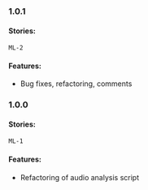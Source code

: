 ### 1.0.1
#### Stories:
`ML-2`
#### Features:
- Bug fixes, refactoring, comments

### 1.0.0
#### Stories:
`ML-1`
#### Features:
- Refactoring of audio analysis script